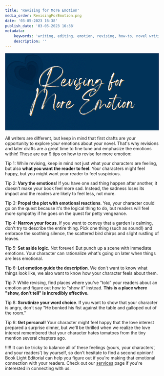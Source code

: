 ```yaml
---
title: 'Revising for More Emotion'
media_order: RevisingForEmotion.png
date: '03-05-2023 16:38'
publish_date: '03-05-2023 16:38'
metadata:
    keywords: 'writing, editing, emotion, revising, how-to, novel writing'
    description: ''
---
```


![Revising for More Emotion](RevisingForEmotion.png "Revising for More Emotion")

All writers are different, but keep in mind that first drafts are your opportunity to explore *your* emotions about your novel. That's why revisions and later drafts are a great time to fine tune and emphasize the emotions within! These are our 9 tips on how to revise for more emotion: 

Tip 1: While revising, keep in mind not just what your characters are feeling, but also **what you want the reader to feel**. Your characters might feel happy, but you might want your reader to feel suspicious.

Tip 2: **Vary the emotions**! If you have one sad thing happen after another, it doesn't make your book feel more sad. Instead, the sadness loses its impact and the readers are likely to feel less, not more.

Tip 3: **Propel the plot with emotional reactions**. Yes, your character could go on the quest because it's the logical thing to do, but readers will feel more sympathy if he goes on the quest for petty vengeance. 

Tip 4: **Narrow your focus**. If you want to convey that a garden is calming, don't try to describe the entire thing. Pick one thing (such as sound!) and embrace the soothing silence, the scattered bird chirps and slight rustling of leaves. 

Tip 5: **Set aside logic**. Not forever! But punch up a scene with immediate emotions. Your character can rationalize what's going on later when things are less emotional. 

Tip 6: **Let emotion guide the description**. We don't want to know what things look like, we also want to know how your character feels about them. 

Tip 7: While revising, find places where you've "told" your readers about an emotion and figure out how to "show it" instead. **This is a place where "show, don't tell" is incredibly effective**. 

Tip 8: **Scrutinize your word choice**. If you want to show that your character is angry, don't say "He bonked his fist against the table and galloped out of the room."

Tip 9: **Get personal!** Your character might feel happy that the love interest prepared a surprise dinner, but we'll be thrilled when we realize the love interest remembered that your character hates tomatoes from the tiny mention several chapters ago. 

!!!!! It can be tricky to balance all of these feelings (yours, your characters', and your readers') by yourself, so don't hesitate to find a second opinion! Book Light Editorial can help you figure out if you're making that emotional connection with your readers. Check out our [services](/services) page if you're interested in connecting with us. 
